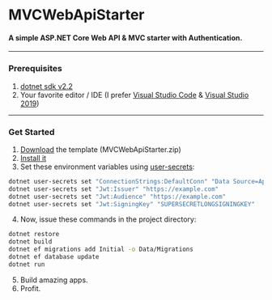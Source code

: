# MVCWebApiStarter
#### A simple ASP.NET Core Web API & MVC starter with Authentication.

------

### Prerequisites
1. [dotnet sdk v2.2](https://dotnet.microsoft.com/download/dotnet-core/2.2)
2. Your favorite editor / IDE (I prefer [Visual Studio Code](https://code.visualstudio.com) & [Visual Studio 2019](https://visualstudio.microsoft.com))

------

### Get Started
1. [Download](https://github.com/TheBinaryGuy/MVCWebApiStarter/releases/) the template (MVCWebApiStarter.zip)
2. [Install it](https://docs.microsoft.com/en-us/visualstudio/ide/how-to-locate-and-organize-project-and-item-templates)
3. Set these environment variables using [user-secrets](https://docs.microsoft.com/en-us/aspnet/core/security/app-secrets):
```bash
dotnet user-secrets set "ConnectionStrings:DefaultConn" "Data Source=App.db"
dotnet user-secrets set "Jwt:Issuer" "https://example.com"
dotnet user-secrets set "Jwt:Audience" "https://example.com"
dotnet user-secrets set "Jwt:SigningKey" "SUPERSECRETLONGSIGNINGKEY"
```
4. Now, issue these commands in the project directory:
```bash
dotnet restore
dotnet build
dotnet ef migrations add Initial -o Data/Migrations
dotnet ef database update
dotnet run
```
5. Build amazing apps.
6. Profit.

